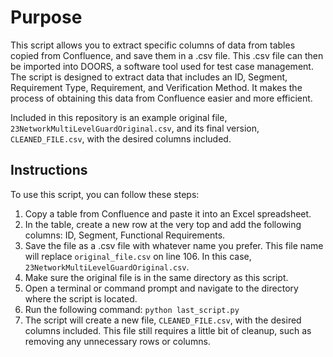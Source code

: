 # Purpose

This script allows you to extract specific columns of data from tables copied from Confluence, and save them in a .csv file. This .csv file can then be imported into DOORS, a software tool used for test case management. The script is designed to extract data that includes an ID, Segment, Requirement Type, Requirement, and Verification Method. It makes the process of obtaining this data from Confluence easier and more efficient.

Included in this repository is an example original file, `23NetworkMultiLevelGuardOriginal.csv`, and its final version, `CLEANED_FILE.csv`, with the desired columns included.

## Instructions

To use this script, you can follow these steps:

1. Copy a table from Confluence and paste it into an Excel spreadsheet.
2. In the table, create a new row at the very top and add the following columns: ID, Segment, Functional Requirements.
3. Save the file as a .csv file with whatever name you prefer. This file name will replace `original_file.csv` on line 106. In this case, `23NetworkMultiLevelGuardOriginal.csv`.
4. Make sure the original file is in the same directory as this script.
5. Open a terminal or command prompt and navigate to the directory where the script is located.
6. Run the following command: `python last_script.py`
7. The script will create a new file, `CLEANED_FILE.csv`, with the desired columns included. This file still requires a little bit of cleanup, such as removing any unnecessary rows or columns.


